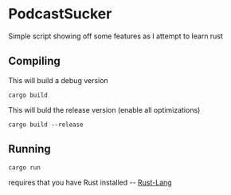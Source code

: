 # PodcastSucker

Simple script showing off some features as I attempt to learn rust

## Compiling

This will build a debug version

```
cargo build
```

This will buld the release version (enable all optimizations)

```
cargo build --release
```

## Running

```
cargo run
```

requires that you have Rust installed -- [Rust-Lang](https://www.rust-lang.org)
